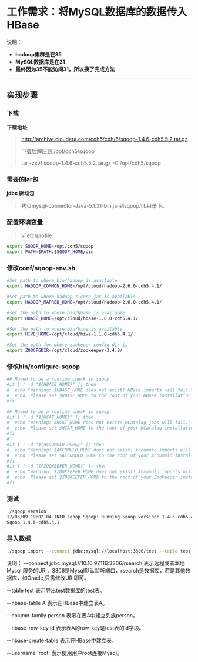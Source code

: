 # 工作需求：将MySQL数据库的数据传入HBase

说明：

- **hadoop集群是在35**
- **MySQL数据库是在31**
- **最终因为35不能访问31，所以换了完成方法**

-------------------
## 实现步骤

### 下载

**下载地址**
> http://archive.cloudera.com/cdh5/cdh/5/sqoop-1.4.6-cdh5.5.2.tar.gz 
>
> 下载后解压到 /opt/cdh5/sqoop
>
> tar -zxvf sqoop-1.4.6-cdh5.5.2.tar.gz -C /opt/cdh5/sqoop

### 需要的jar包

**jdbc 驱动包**　
> 拷贝mysql-connector-Java-5.1.31-bin.jar到sqoop/lib目录下。


### 配置环境变量
> vi etc/profile 

```sh
export SQOOP_HOME=/opt/cdh5/sqoop
export PATH=$PATH:$SQOOP_HOME/bin
```

### 修改conf/sqoop-env.sh
```sh
#Set path to where bin/hadoop is available
export HADOOP_COMMON_HOME=/opt/cloud/hadoop-2.6.0-cdh5.4.1/

#Set path to where hadoop-*-core.jar is available
export HADOOP_MAPRED_HOME=/opt/cloud/hadoop-2.6.0-cdh5.4.1/

#set the path to where bin/hbase is available
export HBASE_HOME=/opt/cloud/hbase-1.0.0-cdh5.4.1/

#Set the path to where bin/hive is available
export HIVE_HOME=/opt/cloud/hive-1.1.0-cdh5.4.1/

#Set the path for where zookeper config dir is
export ZOOCFGDIR=/opt/cloud/zookeeper-3.4.8/

```

### 修改bin/configure-sqoop
```sh
## Moved to be a runtime check in sqoop.
#if [ ! -d "${HBASE_HOME}" ]; then
#  echo "Warning: $HBASE_HOME does not exist! HBase imports will fail."
#  echo 'Please set $HBASE_HOME to the root of your HBase installation.'
#fi

## Moved to be a runtime check in sqoop.
#if [ ! -d "${HCAT_HOME}" ]; then
#  echo "Warning: $HCAT_HOME does not exist! HCatalog jobs will fail."
#  echo 'Please set $HCAT_HOME to the root of your HCatalog installation.'
#fi
#
#if [ ! -d "${ACCUMULO_HOME}" ]; then
#  echo "Warning: $ACCUMULO_HOME does not exist! Accumulo imports will fail."
#  echo 'Please set $ACCUMULO_HOME to the root of your Accumulo installation.'
#fi
#if [ ! -d "${ZOOKEEPER_HOME}" ]; then
#  echo "Warning: $ZOOKEEPER_HOME does not exist! Accumulo imports will fail."
#  echo 'Please set $ZOOKEEPER_HOME to the root of your Zookeeper installation.'
#fi

```

### 测试
```sh
./sqoop version
17/05/09 19:02:04 INFO sqoop.Sqoop: Running Sqoop version: 1.4.5-cdh5.4.1
Sqoop 1.4.5-cdh5.4.1
```
### 导入数据
```sh
./sqoop import --connect jdbc:mysql://localhost:3306/test --table test--hbase-table A--column-family person --hbase-row-key id --hbase-create-table --username 'root' -P
```

说明：
--connect jdbc:mysql://10.10.97.116:3306/rsearch 表示远程或者本地 Mysql 服务的URI，3306是Mysql默认监听端口，rsearch是数据库，若是其他数据库，如Oracle,只需修改URI即可。

--table test 表示导出test数据库的test表。

--hbase-table A  表示在HBase中建立表A。

--column-family person 表示在表A中建立列族person。

--hbase-row-key id  表示表A的row-key是test表的id字段。

--hbase-create-table 表示在HBase中建立表。

--username 'root' 表示使用用户root连接Mysql。
